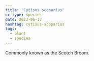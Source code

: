 ```yaml
---
title: "Cytisus scoparius"
cc-type: species
date: 2023-06-17
hashtag: cytisus-scoparius
tags:
  - plant
  - species
---
```

Commonly known as the Scotch Broom.